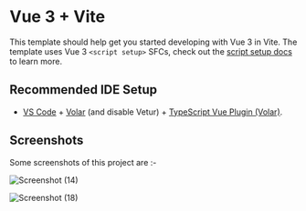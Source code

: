 # Vue 3 + Vite

This template should help get you started developing with Vue 3 in Vite. The template uses Vue 3 `<script setup>` SFCs, check out the [script setup docs](https://v3.vuejs.org/api/sfc-script-setup.html#sfc-script-setup) to learn more.

## Recommended IDE Setup

- [VS Code](https://code.visualstudio.com/) + [Volar](https://marketplace.visualstudio.com/items?itemName=Vue.volar) (and disable Vetur) + [TypeScript Vue Plugin (Volar)](https://marketplace.visualstudio.com/items?itemName=Vue.vscode-typescript-vue-plugin).

## Screenshots

Some screenshots of this project are :-

![Screenshot (14)](https://user-images.githubusercontent.com/47415323/218243843-f90a6a9d-e2ce-4841-be11-54852720034d.png)


![Screenshot (18)](https://user-images.githubusercontent.com/47415323/218243962-a38f8647-41fc-4a0c-ba5a-b54b41543ad1.png)

